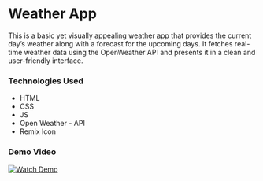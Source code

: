 # Weather App

This is a basic yet visually appealing weather app that provides the current day’s weather along with a forecast for the upcoming days. It fetches real-time weather data using the OpenWeather API and presents it in a clean and user-friendly interface.

### Technologies Used

- HTML
- CSS
- JS
- Open Weather - API
- Remix Icon

### Demo Video

[![Watch Demo](https://img.youtube.com/vi/-XvY1GQWsH8/0.jpg)](https://www.youtube.com/watch?v=-XvY1GQWsH8)
